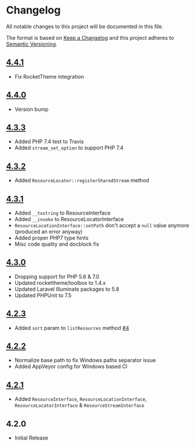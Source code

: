 # Changelog

All notable changes to this project will be documented in this file.

The format is based on [Keep a Changelog](http://keepachangelog.com/en/1.0.0/) and this project adheres to [Semantic Versioning](http://semver.org/spec/v2.0.0.html).

## [4.4.1]
- Fix RocketTheme integration

## [4.4.0]
- Version bump

## [4.3.3]
- Added PHP 7.4 test to Travis
- Added `stream_set_option` to support PHP 7.4

## [4.3.2]
- Added `ResourceLocator::registerSharedStream` method

## [4.3.1]
- Added `__tostring` to ResourceInterface
- Added `__invoke` to ResourceLocatorInterface
- `ResourceLocationInterface::setPath` don't accept a `null` value anymore (produced an error anyway)
- Added proper PHP7 type hints
- Misc code quality and docblock fix

## [4.3.0]
- Dropping support for PHP 5.6 & 7.0
- Updated rockettheme/toolbox to 1.4.x
- Updated Laravel Illuminate packages to 5.8
- Updated PHPUnit to 7.5

## [4.2.3]
 - Added `sort` param to `listResources` method [#4]

## [4.2.2]
 - Normalize base path to fix Windows paths separator issue
 - Added AppVeyor config for Windows based CI

## [4.2.1]
 - Added `ResourceInterface`, `ResourceLocationInterface`, `ResourceLocatorInterface` & `ResourceStreamInterface`

## 4.2.0
 - Initial Release

<!--
## [Unreleased]

### Added

### Changed

### Deprecated

### Removed

### Fixed

### Security
-->

[4.4.1]: https://github.com/userfrosting/uniformresourcelocator/compare/4.4.0...4.4.1
[4.4.0]: https://github.com/userfrosting/uniformresourcelocator/compare/4.3.3...4.4.0
[4.3.3]: https://github.com/userfrosting/uniformresourcelocator/compare/4.3.2...4.3.3
[4.3.2]: https://github.com/userfrosting/uniformresourcelocator/compare/4.3.1...4.3.2
[4.3.1]: https://github.com/userfrosting/uniformresourcelocator/compare/4.3.0...4.3.1
[4.3.0]: https://github.com/userfrosting/uniformresourcelocator/compare/4.2.3...4.3.0
[4.2.3]: https://github.com/userfrosting/uniformresourcelocator/compare/4.2.2...4.2.3
[4.2.2]: https://github.com/userfrosting/uniformresourcelocator/compare/4.2.1...4.2.2
[4.2.1]: https://github.com/userfrosting/uniformresourcelocator/compare/4.2.0...4.2.1
[#4]: https://github.com/userfrosting/UniformResourceLocator/issues/4
